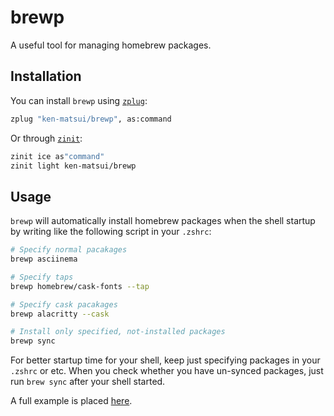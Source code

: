 # brewp

A useful tool for managing homebrew packages.

## Installation

You can install `brewp` using [`zplug`](https://github.com/zplug/zplug):

```zsh
zplug "ken-matsui/brewp", as:command
```

Or through [`zinit`](https://github.com/zdharma-continuum/zinit):

```zsh
zinit ice as"command"
zinit light ken-matsui/brewp
```

## Usage

`brewp` will automatically install homebrew packages when the shell startup by writing like the following script in your `.zshrc`:

```zsh
# Specify normal pacakages
brewp asciinema

# Specify taps
brewp homebrew/cask-fonts --tap

# Specify cask pacakages
brewp alacritty --cask

# Install only specified, not-installed packages
brewp sync
```

For better startup time for your shell, keep just specifying packages in your `.zshrc` or etc.
When you check whether you have un-synced packages, just run `brew sync` after your shell started.

A full example is placed [here](https://github.com/ken-matsui/dotfiles/blob/main/.config/zsh/software_config/brewp.zsh).
